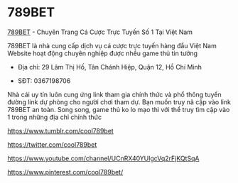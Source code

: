 # 789BET

[789BET](https://789bet.cool/) - Chuyên Trang Cá Cược Trực Tuyến Số 1 Tại Việt Nam

789BET là nhà cung cấp dịch vụ cá cược trực tuyến hàng đầu Việt Nam Website hoạt động chuyên nghiệp được nhều game thủ tin tưởng

- Địa chỉ: 29 Lâm Thị Hố, Tân Chánh Hiệp, Quận 12, Hồ Chí Minh

- SĐT: 0367198706

Nhà cái uy tín luôn cung ứng link tham gia chính thức và phổ thông tuyến đường link dự phòng cho người chơi tham dự. Bạn muốn truy nã cập vào link 789BET an toàn. Song song, game thủ ko lo mạo thì với thể truy tìm cập vào 1 trong những địa chỉ chính thức

https://www.tumblr.com/cool789bet

https://twitter.com/cool789bet

https://www.youtube.com/channel/UCnRX40YUlgcVq2rFjKQtSqA

https://www.pinterest.com/cool789bet/
